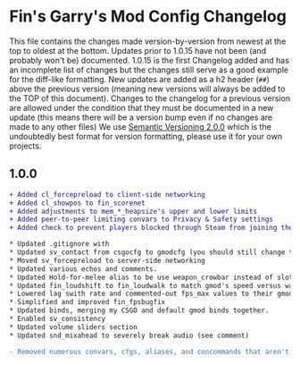 # Fin's Garry's Mod Config Changelog

This file contains the changes made version-by-version from newest at the top to oldest at the bottom.
Updates prior to 1.0.15 have not been (and probably won't be) documented.
1.0.15 is the first Changelog added and has an incomplete list of changes but the changes still serve as a good example for the diff-like formatting.
New updates are added as a h2 header (`##`) above the previous version (meaning new versions will always be added to the TOP of this document). Changes to the changelog for a previous version are allowed under the condition that they must be documented in a new update (this means there will be a version bump even if no changes are made to any other files)
We use [Semantic Versioning 2.0.0](https://semver.org/spec/v2.0.0.html) which is the undoubtedly best format for version formatting, please use it for your own projects.


## 1.0.0

```diff
+ Added cl_forcepreload to client-side networking
+ Added cl_showpos to fin_scorenet
+ Added adjustments to mem_*_heapsize's upper and lower limits
+ Added peer-to-peer limiting convars to Privacy & Safety settings
+ Added check to prevent players blocked through Steam from joining the server.

* Updated .gitignore with
* Updated sv_contact from csgocfg to gmodcfg (you should still change this please)
* Moved sv_forcepreload to server-side networking
* Updated various echos and comments.
* Updated Hold-for-melee alias to be use weapon_crowbar instead of slot3.
* Updated fin_loudshift to fin_loudwalk to match gmod's speed versus walk functionality.
* Lowered lag swith rate and commented-out fps_max values to their gmod minimums
* Simplified and improved fin_fpsbugfix
* Updated binds, merging my CSGO and default gmod binds together.
* Enabled sv_consistency
* Updated volume sliders section
* Updated snd_mixahead to severely break audio (see comment)

- Removed numerous convars, cfgs, aliases, and concommands that aren't present in gmod.
